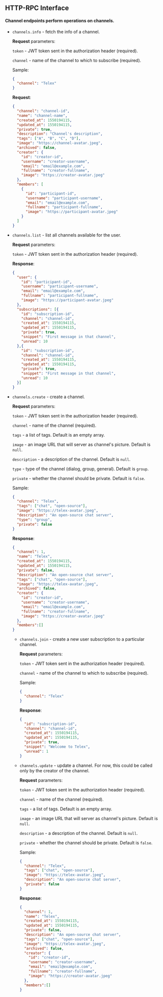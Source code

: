 
## HTTP-RPC Interface

#### Channel endpoints perform operations on channels.

- `channels.info` - fetch the info of a channel.

  **Request** parameters:

  `token` - JWT token sent in the authorization header (required).

  `channel` - name of the channel to which to subscribe (required).

  Sample:

  ```json
  {
    "channel": "Telex"
  }
  ```

  **Request**:
  ```json
  {
    "channel": "channel-id",
    "name": "channel-name",
    "created_at": 1550194115,
    "updated_at": 1550194115,
    "private": true,
    "description": "Channel's description",
    "tags": ["A", "B", "C", "D"],
    "image": "https://channel-avatar.jpeg",
    "archived": false,
    "creator": {
      "id": "creator-id",
      "username": "creator-username",
      "email": "email@example.com",
      "fullname": "creator-fullname",
      "image": "https://creator-avatar.jpeg"
    },
    "members": [
      {
        "id": "participant-id",
        "username": "participant-username",
        "email": "email@example.com",
        "fullname": "participant-fullname",
        "image": "https://participant-avatar.jpeg"
      }
    ]
  }
  ```

- `channels.list` - list all channels available for the user.

  **Request** parameters:

  `token` - JWT token sent in the authorization header (required).

  **Response**:
  ```json
  {
    "user": {
      "id": "participant-id",
      "username": "participant-username",
      "email": "email@example.com",
      "fullname": "participant-fullname",
      "image": "https://participant-avatar.jpeg"
    },
    "subscriptions": [{
      "id": "subscription-id",
      "channel": "channel-id",
      "created_at": 1550194115,
      "updated_at": 1550194115,
      "private": true,
      "snippet": "First message in that channel",
      "unread": 10
    },{
      "id": "subscription-id",
      "channel": "channel-id",
      "created_at": 1550194115,
      "updated_at": 1550194115,
      "private": true,
      "snippet": "First message in that channel",
      "unread": 10
    }]
  }
  ```

- `channels.create` - create a channel.

  **Request** parameters:

  `token` - JWT token sent in the authorization header (required).

  `channel` - name of the channel (required).

  `tags` - a list of tags. Default is an empty array.

  `image` - an image URL that will server as channel's picture. Default is `null`.

  `description` - a description of the channel. Default is `null`.

  `type` - type of the channel (dialog, group, general). Default is `group`.

  `private` - whether the channel should be private. Default is `false`.

  Sample:

  ```json
  {
    "channel": "Telex",
    "tags": ["chat", "open-source"],
    "image": "https://telex-avatar.jpeg",
    "description": "An open-source chat server",
    "type": "group",
    "private": false
  }
  ```

  **Response**:
  ```json
  {
    "channel": 1,
    "name": "Telex",
    "created_at": 1550194115,
    "updated_at": 1550194115,
    "private": false,
    "description": "An open-source chat server",
    "tags": ["chat", "open-source"],
    "image": "https://telex-avatar.jpeg",
    "archived": false,
    "creator": {
      "id": "creator-id",
      "username": "creator-username",
      "email": "email@example.com",
      "fullname": "creator-fullname",
      "image": "https://creator-avatar.jpeg"
    },
    "members":[]
  }
  ```


  - `channels.join` - create a new user subscription to a particular channel.

    **Request** parameters:

    `token` - JWT token sent in the authorization header (required).

    `channel` - name of the channel to which to subscribe (required).

    Sample:

    ```json
    {
      "channel": "Telex"
    }
    ```

    **Response**:
    ```json
    {
      "id": "subscription-id",
      "channel": "channel-id",
      "created_at": 1550194115,
      "updated_at": 1550194115,
      "private": true,
      "snippet": "Welcome to Telex",
      "unread": 1
    }
    ```

  - `channels.update` - update a channel. For now, this could be called only by the creator of the channel.

      **Request** parameters:

      `token` - JWT token sent in the authorization header (required).

      `channel` - name of the channel (required).

      `tags` - a list of tags. Default is an empty array.

      `image` - an image URL that will server as channel's picture. Default is `null`.

      `description` - a description of the channel. Default is `null`.

      `private` - whether the channel should be private. Default is `false`.

      Sample:

      ```json
      {
        "channel": "Telex",
        "tags": ["chat", "open-source"],
        "image": "https://telex-avatar.jpeg",
        "description": "An open-source chat server",
        "private": false
      }
      ```

      **Response**:
      ```json
      {
        "channel": 1,
        "name": "Telex",
        "created_at": 1550194115,
        "updated_at": 1550194115,
        "private": false,
        "description": "An open-source chat server",
        "tags": ["chat", "open-source"],
        "image": "https://telex-avatar.jpeg",
        "archived": false,
        "creator": {
          "id": "creator-id",
          "username": "creator-username",
          "email": "email@example.com",
          "fullname": "creator-fullname",
          "image": "https://creator-avatar.jpeg"
        },
        "members":[]
      }
      ```
